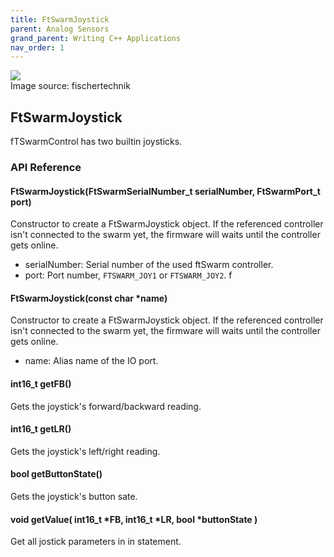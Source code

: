 ```yaml
---
title: FtSwarmJoystick
parent: Analog Sensors
grand_parent: Writing C++ Applications
nav_order: 1
---
```


<div class="ftimgdetail"> <img src="../../../assets/img/analog/joystick.png"><div>Image source: fischertechnik</div></div>

## FtSwarmJoystick

fTSwarmControl has two builtin joysticks.

### API Reference

#### FtSwarmJoystick(FtSwarmSerialNumber_t serialNumber, FtSwarmPort_t port)

Constructor to create a FtSwarmJoystick object. If the referenced controller isn't connected to the swarm yet, the firmware will waits until the controller gets online.

- serialNumber: Serial number of the used ftSwarm controller.
- port: Port number, `FTSWARM_JOY1` or `FTSWARM_JOY2`. f

#### FtSwarmJoystick(const char *name)

Constructor to create a FtSwarmJoystick object. If the referenced controller isn't connected to the swarm yet, the firmware will waits until the controller gets online.

- name: Alias name of the IO port.

#### int16_t getFB()

Gets the joystick's forward/backward reading. 

#### int16_t getLR()

Gets the joystick's left/right reading. 

#### bool getButtonState()

Gets the joystick's button sate. 

#### void getValue( int16_t *FB, int16_t *LR, bool *buttonState )

Get all jostick parameters in in statement.
